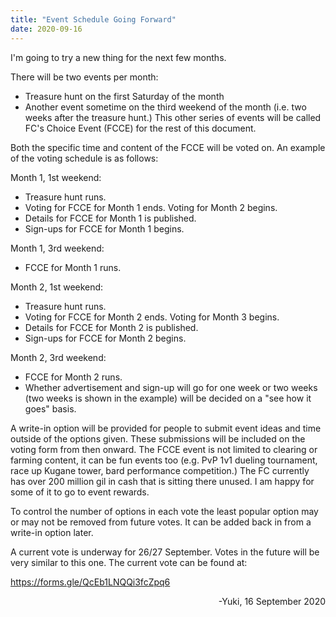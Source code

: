 ```yaml
---
title: "Event Schedule Going Forward"
date: 2020-09-16
---
```


I'm going to try a new thing for the next few months.

There will be two events per month:
- Treasure hunt on the first Saturday of the month
- Another event sometime on the third weekend of the month (i.e. two weeks after the treasure hunt.) This other series of events will be called FC's Choice Event (FCCE) for the rest of this document.

Both the specific time and content of the FCCE will be voted on. An example of the voting schedule is as follows:

Month 1, 1st weekend:
- Treasure hunt runs.
- Voting for FCCE for Month 1 ends. Voting for Month 2 begins.
- Details for FCCE for Month 1 is published.
- Sign-ups for FCCE for Month 1 begins.

Month 1, 3rd weekend: 
- FCCE for Month 1 runs.

Month 2, 1st weekend:
- Treasure hunt runs.
- Voting for FCCE for Month 2 ends. Voting for Month 3 begins.
- Details for FCCE for Month 2 is published.
- Sign-ups for FCCE for Month 2 begins.

Month 2, 3rd weekend:
- FCCE for Month 2 runs.
- Whether advertisement and sign-up will go for one week or two weeks (two weeks is shown in the example) will be decided on a "see how it goes" basis.

A write-in option will be provided for people to submit event ideas and time outside of the options given. These submissions will be included on the voting form from then onward. The FCCE event is not limited to clearing or farming content, it can be fun events too (e.g. PvP 1v1 dueling tournament, race up Kugane tower, bard performance competition.) The FC currently has over 200 million gil in cash that is sitting there unused. I am happy for some of it to go to event rewards.

To control the number of options in each vote the least popular option may or may not be removed from future votes. It can be added back in from a write-in option later.

A current vote is underway for 26/27 September. Votes in the future will be very similar to this one. The current vote can be found at:

<https://forms.gle/QcEb1LNQQi3fcZpq6>

<div style="text-align: right">-Yuki, 16 September 2020
